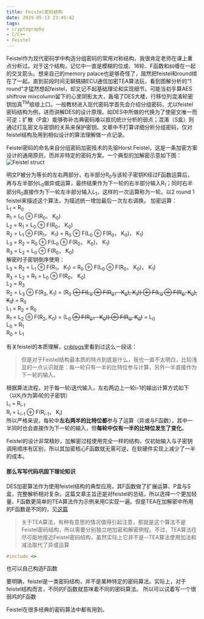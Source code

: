```yaml
---
title: Feistel密码结构
date: 2019-05-13 23:45:42
tags:
- cryptography
- C/C++
- Feistel
---
```


Feistel作为现代密码学中构造分组密码的常用对称结构，我很肯定老师在课上重点分析过。对于这个结构，记忆中一直是模糊的位或、16轮、F函数和纠缠在一起的交叉箭头。想来自己的memory palace也是够奇怪了，居然把feistel和round绑在了一起。直到前段时间无聊搞搞ECU通信加密TEA算法玩，看到图解分析的“1 round”才猛然想起feistel，却又记不起基础理论和实现细节。可能当初手算AES shiftrow mixcolumn留下的心里阴影太大，轰塌了DES大楼，行移位列混淆轮密钥加真<sup>TM</sup>琅琅上口。一般教材进入现代密码学首先会介绍分组密码，尤以feistel密码结构为例，进而讲解DES的设计原理。如DES中所做的代换为了使密文唯一而可逆；扩散（P盒）能够弥补古典密码难以抵抗统计分析的弱点；混淆（S盒）则通过打乱密文与密钥的关系来保护密钥。文章中不打算详细分析分组密码，仅对feistel结构及用到相似设计的算法理解做一点记录。

<!--more-->

Feistel密码的命名来自分组密码加密技术的先驱Horst Feistel，这是一条加密方案设计的通用原则，而并非特定的密码方案。一个典型的加解密示意如下图：
![Feistel struct](https://i.bmp.ovh/imgs/2019/06/33fb9c16eb1d9580.png)

明文P被分为等长的左右两部分，右半部分R<sub>0</sub>与该轮子密钥K经过F函数运算后，再与左半部分L<sub>0</sub>做异或运算，最终结果作为下一轮的右半部分输入R<sub>1</sub>；同时右半部分R<sub>0</sub>直接作为下一轮左半部分输入L<sub>1</sub>，这样的一次运算称为一轮。以2 round 1 feistel来描述这个算法，为描述统一增加最后一次左右调换。
加密运算：        
L<sub>1</sub> = R<sub>0</sub>        
R<sub>1</sub> = L<sub>0</sub> &oplus; F(R<sub>0</sub>， K<sub>0</sub>)        
L<sub>2</sub> = R<sub>1</sub> = L<sub>0</sub> &oplus; F(R<sub>0</sub>， K<sub>0</sub>)        
R<sub>2</sub> = L<sub>1</sub> &oplus; F(R<sub>1</sub>， K<sub>1</sub>) = R<sub>0</sub> &oplus; F(L<sub>0</sub> &oplus; F(R<sub>0</sub>， K<sub>0</sub>)， K<sub>1</sub>)        
L<sub>3</sub> = R<sub>2</sub> = R<sub>0</sub> &oplus; F(L<sub>0</sub> &oplus; F(R<sub>0</sub>， K<sub>0</sub>)， K<sub>1</sub>)       
R<sub>3</sub> = L<sub>2</sub> = L<sub>0</sub> &oplus; F(R<sub>0</sub>， K<sub>0</sub>)        
解密时子密钥倒序使用：        
L<sub>3</sub> = R<sub>2</sub> = L<sub>1</sub> &oplus; F(R<sub>1</sub>， K<sub>1</sub>) = R<sub>0</sub> &oplus; F(L<sub>0</sub> &oplus; F(R<sub>0</sub>， K<sub>0</sub>)， K<sub>1</sub>)         
R<sub>3</sub> = L<sub>2</sub> = R<sub>1</sub> = L<sub>0</sub> &oplus; F(R<sub>0</sub>， K<sub>0</sub>)        
L<sub>2</sub> = R<sub>3</sub>        
R<sub>2</sub> = L<sub>3</sub> &oplus; F(R<sub>3</sub>, K<sub>1</sub>) = (R<sub>0</sub> ~~&oplus; F(L<sub>0</sub> &oplus; F(R<sub>0</sub>， K<sub>0</sub>), K<sub>1</sub>)) &oplus; F(L<sub>0</sub> &oplus; F(R<sub>0</sub>, K<sub>0</sub>), K<sub>1</sub>)~~ = R<sub>0</sub>        
L<sub>1</sub> = R<sub>2</sub> = R<sub>0</sub>        
R<sub>1</sub> = L<sub>2</sub> &oplus; F(R<sub>2</sub>, K<sub>0</sub>) = (L<sub>0</sub> ~~&oplus; F(R<sub>0</sub>， K<sub>0</sub>)) &oplus; F(R<sub>0</sub>, K<sub>0</sub>)~~ = L<sub>0</sub>        
L<sub>0</sub> = R<sub>1</sub>        
R<sub>0</sub> = L<sub>1</sub>        

<!--
TODO 
2 Round 1 Feistel 示意图
-->

有关feistel的本质理解，[cnblogs](https://www.cnblogs.com/luop/p/4366902.html)里看到过这么一段话：
>但是对于Feistel结构最本质的特点到底是什么，我也一直不太明白，比较浅显的一点认识就是：每一轮只有一半的比特位参与计算，另外一半直接作为下一轮的输入。

根据算法流程，对于每一轮i迭代输入，左右两边上一轮i-1的输出计算方式如下（以K<sub>i</sub>作为第i轮的子密钥）       
L<sub>i</sub> = R<sub>i-1</sub>        
R<sub>i</sub> = L<sub>i-1</sub> &oplus; F(R<sub>i-1</sub>， K<sub>i</sub>)        
所以严格来说，每轮中**左右两半的比特位都**参与了运算（异或与F函数），其中一半同时也会直接作为下一轮的输入，但**每轮中仅有一半的比特位发生了变化**。

Feistel的设计非常精妙，加解密过程使用完全一样的结构，仅初始输入与子密钥调用顺序有区别，所以其加密核心F函数就无需可逆。在软硬件实现上减少了一半的成本。

#### 那么写写代码巩固下理论知识

DES加密算法作为使用feistel结构的典型应用，其F函数做了扩展运算、P盒与S盒，完整解析相对复杂。这篇文章主旨还是对feistel的总结，所以选择一个更加轻量、F函数更简单的TEA算法作为示例来用C实现一遍。但是TEA在加解密中所用的F函数是不同的，见[这篇](https://www.bbsmax.com/A/Vx5M9wrv5N/)
> 关于TEA算法，有种有意思的情况值得引起注意，那就是这个算法不是Feistel密码结构，所以需要分别独立地加密和解密例程。不过，TEA算法在尽可能地接近Feistel密码结构，虽然实际上它并不是--TEA算法使用加法和减法取代了异或运算

```c
#include <>
```



也可以自己构造F函数

要明确，feistel是一类密码结构，并不是某种特定的密码算法。实际上，对于feistel结构而言，不同的F函数就意味着不同的密码算法。
所以可以试着写一个很弱鸡的F函数

Feistel在很多经典的密码算法中都有用到。
